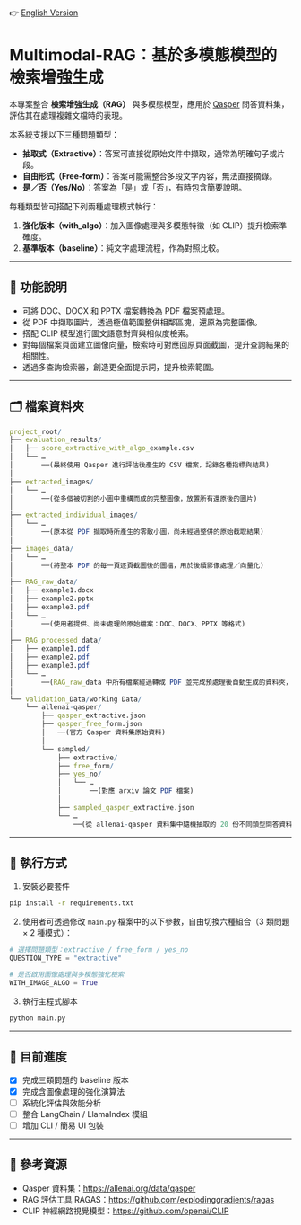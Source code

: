 👉 [English Version](README.md)

# Multimodal-RAG：基於多模態模型的檢索增強生成

本專案整合 **檢索增強生成（RAG）** 與多模態模型，應用於 [Qasper](https://allenai.org/data/qasper) 問答資料集，評估其在處理複雜文檔時的表現。

本系統支援以下三種問題類型：

- **抽取式（Extractive）**：答案可直接從原始文件中擷取，通常為明確句子或片段。
- **自由形式（Free-form）**：答案可能需整合多段文字內容，無法直接摘錄。
- **是／否（Yes/No）**：答案為「是」或「否」，有時包含簡要說明。

每種類型皆可搭配下列兩種處理模式執行：

1. **強化版本（with_algo）**：加入圖像處理與多模態特徵（如 CLIP）提升檢索準確度。
2. **基準版本（baseline）**：純文字處理流程，作為對照比較。

---

## 🔧 功能說明

- 可將 DOC、DOCX 和 PPTX 檔案轉換為 PDF 檔案預處理。
- 從 PDF 中擷取圖片，透過極值範圍整併相鄰區塊，還原為完整圖像。
- 搭配 CLIP 模型進行圖文語意對齊與相似度檢索。
- 對每個檔案頁面建立圖像向量，檢索時可對應回原頁面截圖，提升查詢結果的相關性。
- 透過多查詢檢索器，創造更全面提示詞，提升檢索範圍。

---

## 🗂️ 檔案資料夾

```mathematica
project_root/
├── evaluation_results/
│   ├── score_extractive_with_algo_example.csv
│   └── …
│       ──(最終使用 Qasper 進行評估後產生的 CSV 檔案，記錄各種指標與結果)
│
├── extracted_images/
│   └── …
│       ──(從多個被切割的小圖中重構而成的完整圖像，放置所有還原後的圖片)
│
├── extracted_individual_images/
│   └── …
│       ──(原本從 PDF 擷取時所產生的零散小圖，尚未經過整併的原始截取結果)
│
├── images_data/
│   └── …
│       ──(將整本 PDF 的每一頁逐頁截圖後的圖檔，用於後續影像處理／向量化)
│
├── RAG_raw_data/
│   ├── example1.docx
│   ├── example2.pptx
│   ├── example3.pdf
│   └── …
│       ──(使用者提供、尚未處理的原始檔案：DOC、DOCX、PPTX 等格式)
│
├── RAG_processed_data/
│   ├── example1.pdf
│   ├── example2.pdf
│   ├── example3.pdf
│   └── …
│       ──(RAG_raw_data 中所有檔案經過轉成 PDF 並完成預處理後自動生成的資料夾，存放處理好的 PDF)
│
└── validation_Data/working Data/
    └── allenai-qasper/
        ├── qasper_extractive.json
        ├── qasper_free_form.json
        │   ──(官方 Qasper 資料集原始資料)
        │      
        └── sampled/
            ├── extractive/
            ├── free_form/
            ├── yes_no/
            │   └── … 
            │       ──(對應 arxiv 論文 PDF 檔案)
            │       
            ├── sampled_qasper_extractive.json
            └── … 
                ──(從 allenai-qasper 資料集中隨機抽取的 20 份不同類型問答資料，供系統驗證使用)
```

---

## 🚀 執行方式

1. 安裝必要套件

```bash
pip install -r requirements.txt
```

2. 使用者可透過修改 `main.py` 檔案中的以下參數，自由切換六種組合（3 類問題 × 2 種模式）：

```python
# 選擇問題類型：extractive / free_form / yes_no
QUESTION_TYPE = "extractive"

# 是否啟用圖像處理與多模態強化檢索
WITH_IMAGE_ALGO = True
```

3. 執行主程式腳本

```bash
python main.py
```


---

## 🧪 目前進度

- [x] 完成三類問題的 baseline 版本
- [x] 完成含圖像處理的強化演算法
- [ ] 系統化評估與效能分析
- [ ] 整合 LangChain / LlamaIndex 模組
- [ ] 增加 CLI / 簡易 UI 包裝

---

## 📘 參考資源

- Qasper 資料集：https://allenai.org/data/qasper  
- RAG 評估工具 RAGAS：https://github.com/explodinggradients/ragas  
- CLIP 神經網路視覺模型：https://github.com/openai/CLIP
